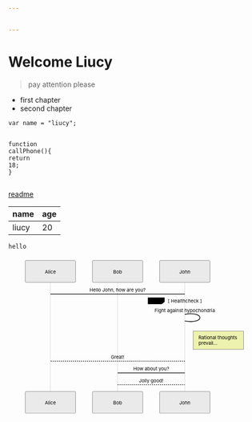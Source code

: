 ```yaml
---


---
```


<h1 id="welcome-liucy">Welcome Liucy</h1>
<blockquote>
<p>pay attention please</p>
</blockquote>
<ul>
<li>first chapter</li>
<li>second chapter</li>
</ul>
<pre class=" language-javascript"><code class="prism  language-javascript"><span class="token keyword">var</span> name <span class="token operator">=</span> <span class="token string">"liucy"</span><span class="token punctuation">;</span>

<span class="token keyword">function</span> <span class="token function">callPhone</span><span class="token punctuation">(</span><span class="token punctuation">)</span><span class="token punctuation">{</span>
  <span class="token keyword">return</span> <span class="token number">18</span><span class="token punctuation">;</span>
<span class="token punctuation">}</span>
</code></pre>
<p><a href="https://xsx.img">readme</a></p>

<table>
<thead>
<tr>
<th>name</th>
<th>age</th>
</tr>
</thead>
<tbody>
<tr>
<td>liucy</td>
<td>20</td>
</tr>
</tbody>
</table><p><code>hello</code></p>
<div class="mermaid"><svg xmlns="http://www.w3.org/2000/svg" id="mermaid-svg-EzdqekRIJ0Dte1q6" height="100%" width="100%" style="max-width:750px;" viewBox="-50 -10 750 465"><g></g><g><line id="actor15" x1="75" y1="5" x2="75" y2="454" class="actor-line" stroke-width="0.5px" stroke="#999"></line><rect x="0" y="0" fill="#eaeaea" stroke="#666" width="150" height="65" rx="3" ry="3" class="actor"></rect><text x="75" y="32.5" dominant-baseline="central" alignment-baseline="central" class="actor" style="text-anchor: middle;"><tspan x="75" dy="0">Alice</tspan></text></g><g><line id="actor16" x1="275" y1="5" x2="275" y2="454" class="actor-line" stroke-width="0.5px" stroke="#999"></line><rect x="200" y="0" fill="#eaeaea" stroke="#666" width="150" height="65" rx="3" ry="3" class="actor"></rect><text x="275" y="32.5" dominant-baseline="central" alignment-baseline="central" class="actor" style="text-anchor: middle;"><tspan x="275" dy="0">Bob</tspan></text></g><g><line id="actor17" x1="475" y1="5" x2="475" y2="454" class="actor-line" stroke-width="0.5px" stroke="#999"></line><rect x="400" y="0" fill="#eaeaea" stroke="#666" width="150" height="65" rx="3" ry="3" class="actor"></rect><text x="475" y="32.5" dominant-baseline="central" alignment-baseline="central" class="actor" style="text-anchor: middle;"><tspan x="475" dy="0">John</tspan></text></g><defs><marker id="arrowhead" refX="5" refY="2" markerWidth="6" markerHeight="4" orient="auto"><path d="M 0,0 V 4 L6,2 Z"></path></marker></defs><defs><marker id="crosshead" markerWidth="15" markerHeight="8" orient="auto" refX="16" refY="4"><path fill="black" stroke="#000000" stroke-width="1px" d="M 9,2 V 6 L16,4 Z" style="stroke-dasharray: 0, 0;"></path><path fill="none" stroke="#000000" stroke-width="1px" d="M 0,1 L 6,7 M 6,1 L 0,7" style="stroke-dasharray: 0, 0;"></path></marker></defs><g><text x="275" y="93" class="messageText" style="text-anchor: middle;">Hello John, how are you?</text><line x1="75" y1="100" x2="475" y2="100" class="messageLine0" stroke-width="2" stroke="black" style="fill: none;"></line></g><g><text x="475" y="153" class="messageText" style="text-anchor: middle;">Fight against hypochondria</text><path d="M 475,160 C 535,150 535,190 475,180" class="messageLine0" stroke-width="2" stroke="black" style="fill: none;"></path></g><g><line x1="365" y1="110" x2="585" y2="110" class="loopLine"></line><line x1="585" y1="110" x2="585" y2="200" class="loopLine"></line><line x1="365" y1="200" x2="585" y2="200" class="loopLine"></line><line x1="365" y1="110" x2="365" y2="200" class="loopLine"></line><polygon points="365,110 415,110 415,123 406.6,130 365,130" class="labelBox"></polygon><text x="372.5" y="125" fill="black" class="labelText"><tspan x="372.5" fill="black">loop</tspan></text><text x="475" y="125" fill="black" class="loopText" style="text-anchor: middle;"><tspan x="475" fill="black">[ Healthcheck ]</tspan></text></g><g><rect x="500" y="210" fill="#EDF2AE" stroke="#666" width="150" height="54" rx="0" ry="0" class="note"></rect><text x="496" y="234" fill="black" class="noteText"><tspan x="516" fill="black">Rational thoughts </tspan></text><text x="496" y="251" fill="black" class="noteText"><tspan x="516" fill="black">prevail...</tspan></text></g><g><text x="275" y="292" class="messageText" style="text-anchor: middle;">Great!</text><line x1="475" y1="299" x2="75" y2="299" class="messageLine1" stroke-width="2" stroke="black" style="stroke-dasharray: 3, 3; fill: none;"></line></g><g><text x="375" y="327" class="messageText" style="text-anchor: middle;">How about you?</text><line x1="475" y1="334" x2="275" y2="334" class="messageLine0" stroke-width="2" stroke="black" style="fill: none;"></line></g><g><text x="375" y="362" class="messageText" style="text-anchor: middle;">Jolly good!</text><line x1="275" y1="369" x2="475" y2="369" class="messageLine1" stroke-width="2" stroke="black" style="stroke-dasharray: 3, 3; fill: none;"></line></g><g><rect x="0" y="389" fill="#eaeaea" stroke="#666" width="150" height="65" rx="3" ry="3" class="actor"></rect><text x="75" y="421.5" dominant-baseline="central" alignment-baseline="central" class="actor" style="text-anchor: middle;"><tspan x="75" dy="0">Alice</tspan></text></g><g><rect x="200" y="389" fill="#eaeaea" stroke="#666" width="150" height="65" rx="3" ry="3" class="actor"></rect><text x="275" y="421.5" dominant-baseline="central" alignment-baseline="central" class="actor" style="text-anchor: middle;"><tspan x="275" dy="0">Bob</tspan></text></g><g><rect x="400" y="389" fill="#eaeaea" stroke="#666" width="150" height="65" rx="3" ry="3" class="actor"></rect><text x="475" y="421.5" dominant-baseline="central" alignment-baseline="central" class="actor" style="text-anchor: middle;"><tspan x="475" dy="0">John</tspan></text></g></svg></div>

